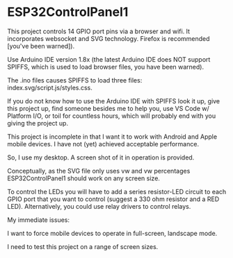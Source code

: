 # ESP32ControlPanel1
This project controls 14 GPIO port pins via a browser and wifi. It incorporates websocket and SVG technology. Firefox is recommended [you've been warned]).

Use Arduino IDE version 1.8x (the latest Arduino IDE does NOT support SPIFFS, which is used to load browser files, you have been warned).

The .ino files causes SPIFFS to load three files: index.svg/script.js/styles.css.

If you do not know how to use the Arduino IDE with SPIFFS look it up, give this project up, find someone besides me to help you, use VS Code w/ Platform I/O, or toil for countless hours, which will probably end with you giving the project up.

This project is incomplete in that I want it to work with Android and Apple mobile devices. I have not (yet) achieved acceptable performance. 

So, I use my desktop. A screen shot of it in operation is provided.

Conceptually, as the SVG file only uses vw and vw percentages ESP32ControlPanel1 should work on any screen size.

To control the LEDs you will have to add a series resistor-LED circuit to each GPIO port that you want to control (suggest a 330 ohm resistor and a RED LED). Alternatively, you could use relay drivers to control relays. 

My immediate issues:

  I want to force mobile devices to operate in full-screen, landscape mode. 
  
  I need to test this project on a range of screen sizes.
  
  
